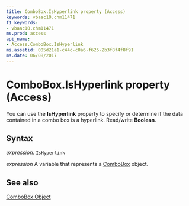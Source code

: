 ```yaml
---
title: ComboBox.IsHyperlink property (Access)
keywords: vbaac10.chm11471
f1_keywords:
- vbaac10.chm11471
ms.prod: access
api_name:
- Access.ComboBox.IsHyperlink
ms.assetid: 005d21a1-c44c-c0a6-f625-2b3f8f4f8f91
ms.date: 06/08/2017
---
```



# ComboBox.IsHyperlink property (Access)

You can use the  **IsHyperlink** property to specify or determine if the data contained in a combo box is a hyperlink. Read/write **Boolean**.


## Syntax

_expression_. `IsHyperlink`

_expression_ A variable that represents a [ComboBox](Access.ComboBox.md) object.


## See also


[ComboBox Object](Access.ComboBox.md)

